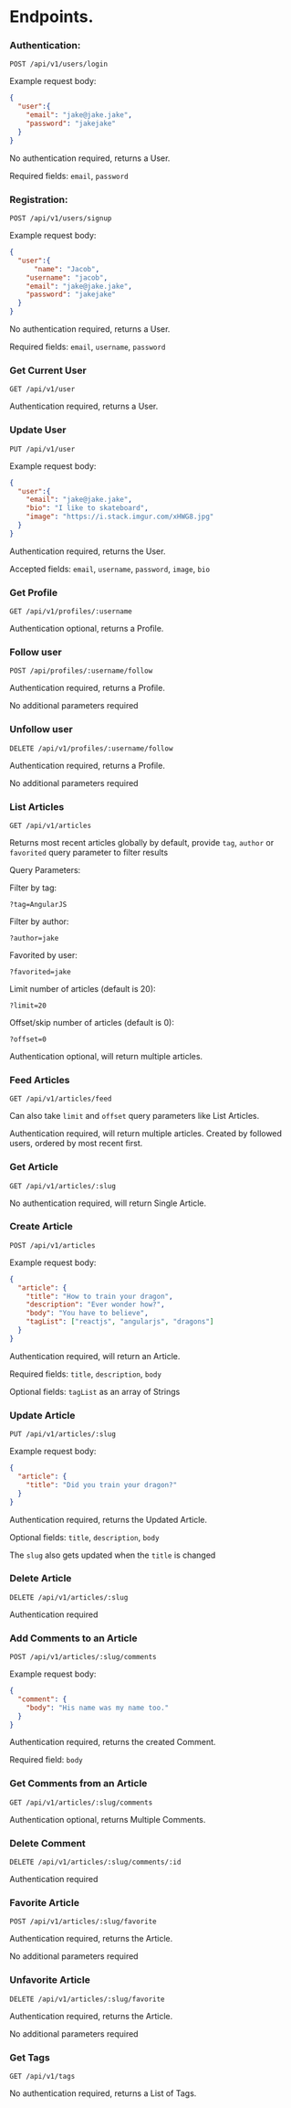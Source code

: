 
# Endpoints.
### Authentication:

`POST /api/v1/users/login`

Example request body:
```JSON
{
  "user":{
    "email": "jake@jake.jake",
    "password": "jakejake"
  }
}
```

No authentication required, returns a User.

Required fields: `email`, `password`


### Registration:

`POST /api/v1/users/signup`

Example request body:
```JSON
{
  "user":{
      "name": "Jacob",
    "username": "jacob",
    "email": "jake@jake.jake",
    "password": "jakejake"
  }
}
```

No authentication required, returns a User.

Required fields: `email`, `username`, `password`



### Get Current User

`GET /api/v1/user`

Authentication required, returns a User.



### Update User

`PUT /api/v1/user`

Example request body:
```JSON
{
  "user":{
    "email": "jake@jake.jake",
    "bio": "I like to skateboard",
    "image": "https://i.stack.imgur.com/xHWG8.jpg"
  }
}
```

Authentication required, returns the User.


Accepted fields: `email`, `username`, `password`, `image`, `bio`



### Get Profile

`GET /api/v1/profiles/:username`

Authentication optional, returns a Profile.



### Follow user

`POST /api/profiles/:username/follow`

Authentication required, returns a Profile.

No additional parameters required



### Unfollow user

`DELETE /api/v1/profiles/:username/follow`

Authentication required, returns a Profile.

No additional parameters required



### List Articles

`GET /api/v1/articles`

Returns most recent articles globally by default, provide `tag`, `author` or `favorited` query parameter to filter results

Query Parameters:

Filter by tag:

`?tag=AngularJS`

Filter by author:

`?author=jake`

Favorited by user:

`?favorited=jake`

Limit number of articles (default is 20):

`?limit=20`

Offset/skip number of articles (default is 0):

`?offset=0`

Authentication optional, will return multiple articles.



### Feed Articles

`GET /api/v1/articles/feed`

Can also take `limit` and `offset` query parameters like List Articles.

Authentication required, will return multiple articles. Created by followed users, ordered by most recent first.


### Get Article

`GET /api/v1/articles/:slug`

No authentication required, will return Single Article.

### Create Article

`POST /api/v1/articles`

Example request body:

```JSON
{
  "article": {
    "title": "How to train your dragon",
    "description": "Ever wonder how?",
    "body": "You have to believe",
    "tagList": ["reactjs", "angularjs", "dragons"]
  }
}
```

Authentication required, will return an Article.

Required fields: `title`, `description`, `body`

Optional fields: `tagList` as an array of Strings



### Update Article

`PUT /api/v1/articles/:slug`

Example request body:

```JSON
{
  "article": {
    "title": "Did you train your dragon?"
  }
}
```

Authentication required, returns the Updated Article.

Optional fields: `title`, `description`, `body`

The `slug` also gets updated when the `title` is changed


### Delete Article

`DELETE /api/v1/articles/:slug`

Authentication required



### Add Comments to an Article

`POST /api/v1/articles/:slug/comments`

Example request body:

```JSON
{
  "comment": {
    "body": "His name was my name too."
  }
}
```

Authentication required, returns the created Comment.

Required field: `body`



### Get Comments from an Article

`GET /api/v1/articles/:slug/comments`

Authentication optional, returns Multiple Comments.



### Delete Comment

`DELETE /api/v1/articles/:slug/comments/:id`

Authentication required



### Favorite Article

`POST /api/v1/articles/:slug/favorite`

Authentication required, returns the Article.

No additional parameters required



### Unfavorite Article

`DELETE /api/v1/articles/:slug/favorite`

Authentication required, returns the Article.

No additional parameters required



### Get Tags

`GET /api/v1/tags`

No authentication required, returns a List of Tags.